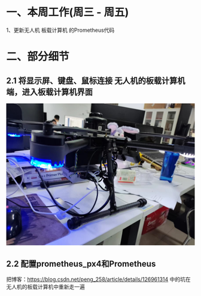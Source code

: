 # 一、本周工作(周三 - 周五)
1、更新无人机 板载计算机 的Prometheus代码

# 二、部分细节
## 2.1 将显示屏、键盘、鼠标连接 无人机的板载计算机端，进入板载计算机界面
![rgb图](https://github.com/ZJUT-IoCS-MAS/darren_pty/blob/main/1-UAV_SLAM_PRJ/1-pic/wu1.jpg)

## 2.2 配置prometheus_px4和Prometheus

把博客：https://blog.csdn.net/peng_258/article/details/126961314 中的坑在无人机的板载计算机中重新走一遍



